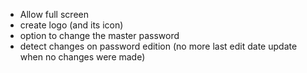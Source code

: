 - Allow full screen
- create logo (and its icon)
- option to change the master password
- detect changes on password edition (no more last edit date update when no changes were made)